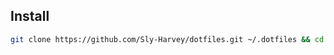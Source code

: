 ## Install

```bash
git clone https://github.com/Sly-Harvey/dotfiles.git ~/.dotfiles && cd ~/.dotfiles && ./install.sh
```

